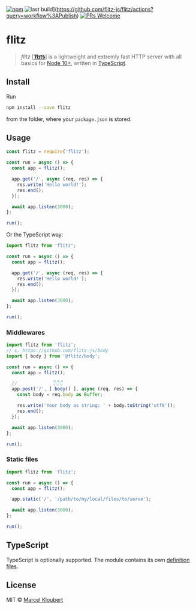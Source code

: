 [![npm](https://img.shields.io/npm/v/flitz.svg)](https://www.npmjs.com/package/flitz) ![last build](https://img.shields.io/github/workflow/status/flitz-js/flitz/Publish)](https://github.com/flitz-js/flitz/actions?query=workflow%3APublish) [![PRs Welcome](https://img.shields.io/badge/PRs-welcome-brightgreen.svg?style=flat-square)](https://github.com/flitz-js/flitz/pulls)

# flitz

> *flitz* [[**ˈflɪt͡s**](https://en.wikipedia.org/wiki/Naming_conventions_of_the_International_Phonetic_Alphabet)] is a lightweight and extremly fast HTTP server with all basics for [Node 10+](https://nodejs.org/docs/latest-v10.x/api/http.html), written in [TypeScript](https://www.typescriptlang.org/).

## Install

Run

```bash
npm install --save flitz
```

from the folder, where your `package.json` is stored.

## Usage

```javascript
const flitz = require('flitz');

const run = async () => {
  const app = flitz();

  app.get('/', async (req, res) => {
    res.write('Hello world!');
    res.end();
  });

  await app.listen(3000);
};

run();
```

Or the TypeScript way:

```typescript
import flitz from 'flitz';

const run = async () => {
  const app = flitz();

  app.get('/', async (req, res) => {
    res.write('Hello world!');
    res.end();
  });

  await app.listen(3000);
};

run();
```

### Middlewares

```typescript
import flitz from 'flitz';
// s. https://github.com/flitz-js/body
import { body } from '@flitz/body';

const run = async () => {
  const app = flitz();

  //             👇👇👇
  app.post('/', [ body() ], async (req, res) => {
    const body = req.body as Buffer;

    res.write('Your body as string: ' + body.toString('utf8'));
    res.end();
  });

  await app.listen(3000);
};

run();
```

### Static files

```typescript
import flitz from 'flitz';

const run = async () => {
  const app = flitz();

  app.static('/', '/path/to/my/local/files/to/serve');

  await app.listen(3000);
};

run();
```

## TypeScript

TypeScript is optionally supported. The module contains its own [definition files](https://www.typescriptlang.org/docs/handbook/declaration-files/introduction.html).

## License

MIT © [Marcel Kloubert](https://github.com/mkloubert)
